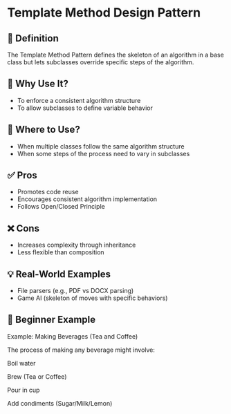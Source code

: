 # Template Method Design Pattern

## 🧠 Definition
The Template Method Pattern defines the skeleton of an algorithm in a base class but lets subclasses override specific steps of the algorithm.

## 🤔 Why Use It?
- To enforce a consistent algorithm structure
- To allow subclasses to define variable behavior

## 📍 Where to Use?
- When multiple classes follow the same algorithm structure
- When some steps of the process need to vary in subclasses

## ✅ Pros
- Promotes code reuse
- Encourages consistent algorithm implementation
- Follows Open/Closed Principle

## ❌ Cons
- Increases complexity through inheritance
- Less flexible than composition

## 💡 Real-World Examples
- File parsers (e.g., PDF vs DOCX parsing)
- Game AI (skeleton of moves with specific behaviors)

## 🧪 Beginner Example
Example: Making Beverages (Tea and Coffee)

The process of making any beverage might involve:

Boil water

Brew (Tea or Coffee)

Pour in cup

Add condiments (Sugar/Milk/Lemon)
